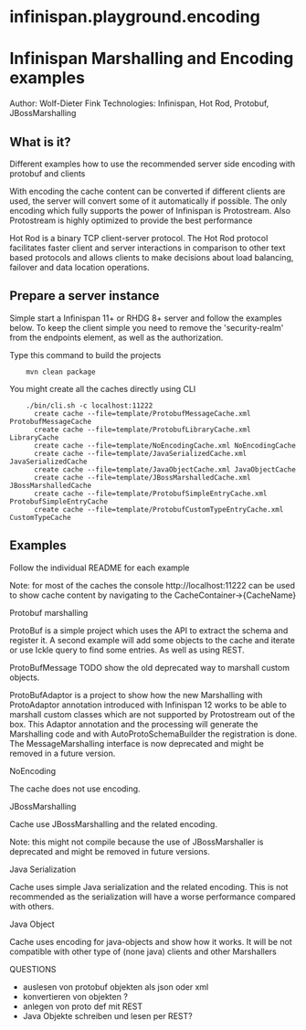 # infinispan.playground.encoding
Infinispan Marshalling and Encoding examples
===============================

Author: Wolf-Dieter Fink
Technologies: Infinispan, Hot Rod, Protobuf, JBossMarshalling


What is it?
-----------

Different examples how to use the recommended server side encoding with protobuf and clients

With encoding the cache content can be converted if different clients are used, the server will convert some of it automatically if possible.
The only encoding which fully supports the power of Infinispan is Protostream.
Also Protostream is highly optimized to provide the best performance

Hot Rod is a binary TCP client-server protocol. The Hot Rod protocol facilitates faster client and server interactions in comparison to other text based protocols and allows clients to make decisions about load balancing, failover and data location operations.


Prepare a server instance
-------------
Simple start a Infinispan 11+ or RHDG 8+ server and follow the examples below.
To keep the client simple you need to remove the 'security-realm' from the endpoints element, as well as the authorization.

Type this command to build the projects

        mvn clean package


You might create all the caches directly using CLI

        ./bin/cli.sh -c localhost:11222
          create cache --file=template/ProtobufMessageCache.xml ProtobufMessageCache
          create cache --file=template/ProtobufLibraryCache.xml LibraryCache
          create cache --file=template/NoEncodingCache.xml NoEncodingCache
          create cache --file=template/JavaSerializedCache.xml JavaSerializedCache
          create cache --file=template/JavaObjectCache.xml JavaObjectCache
          create cache --file=template/JBossMarshalledCache.xml JBossMarshalledCache
          create cache --file=template/ProtobufSimpleEntryCache.xml ProtobufSimpleEntryCache
          create cache --file=template/ProtobufCustomTypeEntryCache.xml CustomTypeCache


Examples
--------

 Follow the individual README for each example

 Note: for most of the caches the console http://localhost:11222 can be used to show cache content by navigating to the CacheContainer->{CacheName}



Protobuf marshalling

  ProtoBuf is a simple project which uses the API to extract the schema and register it.
  A second example will add some objects to the cache and iterate or use Ickle query to find some entries.
  As well as using REST.

  ProtoBufMessage TODO  show the old deprecated way to marshall custom objects.

  ProtoBufAdaptor is a project to show how the new Marshalling with ProtoAdaptor annotation introduced with Infinispan 12 works to be able to marshall custom classes
  which are not supported by Protostream out of the box.
  This Adaptor annotation and the processing will generate the Marshalling code and with AutoProtoSchemaBuilder the registration is done.
  The MessageMarshalling interface is now deprecated and might be removed in a future version.


NoEncoding

  The cache does not use encoding.

JBossMarshalling

  Cache use JBossMarshalling and the related encoding.
  
  Note: this might not compile because the use of JBossMarshaller is deprecated and might be removed in future versions.

Java Serialization

  Cache uses simple Java serialization and the related encoding.
  This is not recommended as the serialization will have a worse performance compared with others.

Java Object

  Cache uses encoding for java-objects and show how it works.
  It will be not compatible with other type of (none java) clients and other Marshallers







QUESTIONS 
- auslesen von protobuf objekten als json oder xml
- konvertieren von objekten ?
- anlegen von proto def mit REST
- Java Objekte schreiben und lesen per REST?
